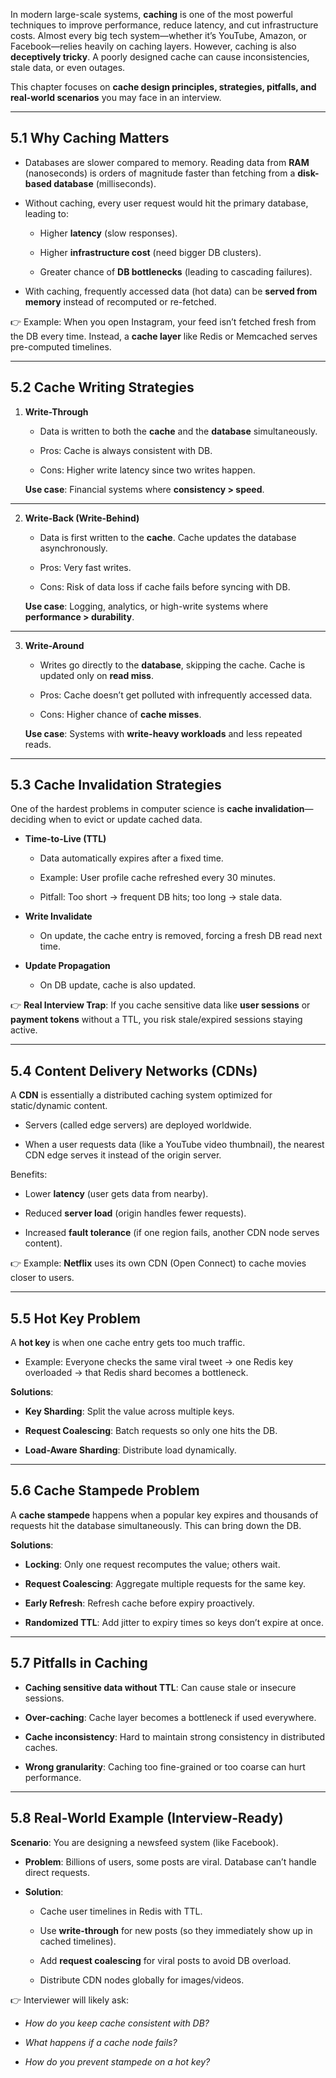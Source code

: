 In modern large-scale systems, **caching** is one of the most powerful techniques to improve performance, reduce latency, and cut infrastructure costs. Almost every big tech system—whether it’s YouTube, Amazon, or Facebook—relies heavily on caching layers. However, caching is also **deceptively tricky**. A poorly designed cache can cause inconsistencies, stale data, or even outages.

This chapter focuses on **cache design principles, strategies, pitfalls, and real-world scenarios** you may face in an interview.

---

## **5.1 Why Caching Matters**

- Databases are slower compared to memory. Reading data from **RAM** (nanoseconds) is orders of magnitude faster than fetching from a **disk-based database** (milliseconds).
    
- Without caching, every user request would hit the primary database, leading to:
    
    - Higher **latency** (slow responses).
        
    - Higher **infrastructure cost** (need bigger DB clusters).
        
    - Greater chance of **DB bottlenecks** (leading to cascading failures).
        
- With caching, frequently accessed data (hot data) can be **served from memory** instead of recomputed or re-fetched.
    

👉 Example: When you open Instagram, your feed isn’t fetched fresh from the DB every time. Instead, a **cache layer** like Redis or Memcached serves pre-computed timelines.

---

## **5.2 Cache Writing Strategies**

1. **Write-Through**
    
    - Data is written to both the **cache** and the **database** simultaneously.
        
    - Pros: Cache is always consistent with DB.
        
    - Cons: Higher write latency since two writes happen.
        
    
    **Use case**: Financial systems where **consistency > speed**.
    

---

2. **Write-Back (Write-Behind)**
    
    - Data is first written to the **cache**. Cache updates the database asynchronously.
        
    - Pros: Very fast writes.
        
    - Cons: Risk of data loss if cache fails before syncing with DB.
        
    
    **Use case**: Logging, analytics, or high-write systems where **performance > durability**.
    

---

3. **Write-Around**
    
    - Writes go directly to the **database**, skipping the cache. Cache is updated only on **read miss**.
        
    - Pros: Cache doesn’t get polluted with infrequently accessed data.
        
    - Cons: Higher chance of **cache misses**.
        
    
    **Use case**: Systems with **write-heavy workloads** and less repeated reads.
    

---

## **5.3 Cache Invalidation Strategies**

One of the hardest problems in computer science is **cache invalidation**—deciding when to evict or update cached data.

- **Time-to-Live (TTL)**
    
    - Data automatically expires after a fixed time.
        
    - Example: User profile cache refreshed every 30 minutes.
        
    - Pitfall: Too short → frequent DB hits; too long → stale data.
        
- **Write Invalidate**
    
    - On update, the cache entry is removed, forcing a fresh DB read next time.
        
- **Update Propagation**
    
    - On DB update, cache is also updated.
        

👉 **Real Interview Trap**: If you cache sensitive data like **user sessions** or **payment tokens** without a TTL, you risk stale/expired sessions staying active.

---

## **5.4 Content Delivery Networks (CDNs)**

A **CDN** is essentially a distributed caching system optimized for static/dynamic content.

- Servers (called edge servers) are deployed worldwide.
    
- When a user requests data (like a YouTube video thumbnail), the nearest CDN edge serves it instead of the origin server.
    

Benefits:

- Lower **latency** (user gets data from nearby).
    
- Reduced **server load** (origin handles fewer requests).
    
- Increased **fault tolerance** (if one region fails, another CDN node serves content).
    

👉 Example: **Netflix** uses its own CDN (Open Connect) to cache movies closer to users.

---

## **5.5 Hot Key Problem**

A **hot key** is when one cache entry gets too much traffic.

- Example: Everyone checks the same viral tweet → one Redis key overloaded → that Redis shard becomes a bottleneck.
    

**Solutions**:

- **Key Sharding**: Split the value across multiple keys.
    
- **Request Coalescing**: Batch requests so only one hits the DB.
    
- **Load-Aware Sharding**: Distribute load dynamically.
    

---

## **5.6 Cache Stampede Problem**

A **cache stampede** happens when a popular key expires and thousands of requests hit the database simultaneously. This can bring down the DB.

**Solutions**:

- **Locking**: Only one request recomputes the value; others wait.
    
- **Request Coalescing**: Aggregate multiple requests for the same key.
    
- **Early Refresh**: Refresh cache before expiry proactively.
    
- **Randomized TTL**: Add jitter to expiry times so keys don’t expire at once.
    

---

## **5.7 Pitfalls in Caching**

- **Caching sensitive data without TTL**: Can cause stale or insecure sessions.
    
- **Over-caching**: Cache layer becomes a bottleneck if used everywhere.
    
- **Cache inconsistency**: Hard to maintain strong consistency in distributed caches.
    
- **Wrong granularity**: Caching too fine-grained or too coarse can hurt performance.
    

---

## **5.8 Real-World Example (Interview-Ready)**

**Scenario**: You are designing a newsfeed system (like Facebook).

- **Problem**: Billions of users, some posts are viral. Database can’t handle direct requests.
    
- **Solution**:
    
    - Cache user timelines in Redis with TTL.
        
    - Use **write-through** for new posts (so they immediately show up in cached timelines).
        
    - Add **request coalescing** for viral posts to avoid DB overload.
        
    - Distribute CDN nodes globally for images/videos.
        

👉 Interviewer will likely ask:

- _How do you keep cache consistent with DB?_
    
- _What happens if a cache node fails?_
    
- _How do you prevent stampede on a hot key?_
    